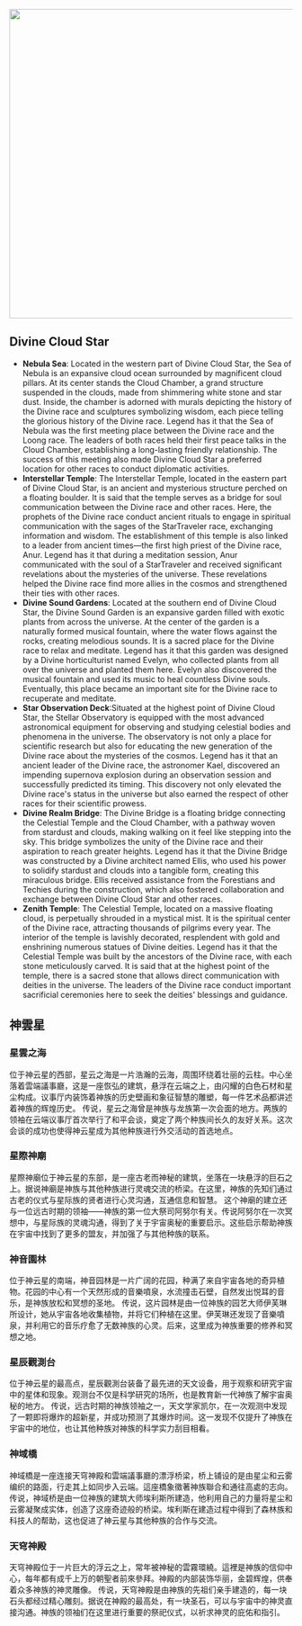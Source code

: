 
<p align="center">
  <img src="https://github.com/BRC1024Rootverse/Rootverse/assets/170728893/41a9471f-ca98-49ab-a4b9-bb50c8207bec" width="550" />

## Divine Cloud Star
- **Nebula Sea**: Located in the western part of Divine Cloud Star, the Sea of Nebula is an expansive cloud ocean surrounded by magnificent cloud pillars. At its center stands the Cloud Chamber, a grand structure suspended in the clouds, made from shimmering white stone and star dust. Inside, the chamber is adorned with murals depicting the history of the Divine race and sculptures symbolizing wisdom, each piece telling the glorious history of the Divine race.
Legend has it that the Sea of Nebula was the first meeting place between the Divine race and the Loong race. The leaders of both races held their first peace talks in the Cloud Chamber, establishing a long-lasting friendly relationship. The success of this meeting also made Divine Cloud Star a preferred location for other races to conduct diplomatic activities.
- **Interstellar Temple**: The Interstellar Temple, located in the eastern part of Divine Cloud Star, is an ancient and mysterious structure perched on a floating boulder. It is said that the temple serves as a bridge for soul communication between the Divine race and other races. Here, the prophets of the Divine race conduct ancient rituals to engage in spiritual communication with the sages of the StarTraveler race, exchanging information and wisdom.
The establishment of this temple is also linked to a leader from ancient times—the first high priest of the Divine race, Anur. Legend has it that during a meditation session, Anur communicated with the soul of a StarTraveler and received significant revelations about the mysteries of the universe. These revelations helped the Divine race find more allies in the cosmos and strengthened their ties with other races.
- **Divine Sound Gardens**: Located at the southern end of Divine Cloud Star, the Divine Sound Garden is an expansive garden filled with exotic plants from across the universe. At the center of the garden is a naturally formed musical fountain, where the water flows against the rocks, creating melodious sounds. It is a sacred place for the Divine race to relax and meditate.
Legend has it that this garden was designed by a Divine horticulturist named Evelyn, who collected plants from all over the universe and planted them here. Evelyn also discovered the musical fountain and used its music to heal countless Divine souls. Eventually, this place became an important site for the Divine race to recuperate and meditate.
- **Star Observation Deck**:Situated at the highest point of Divine Cloud Star, the Stellar Observatory is equipped with the most advanced astronomical equipment for observing and studying celestial bodies and phenomena in the universe. The observatory is not only a place for scientific research but also for educating the new generation of the Divine race about the mysteries of the cosmos.
Legend has it that an ancient leader of the Divine race, the astronomer Kael, discovered an impending supernova explosion during an observation session and successfully predicted its timing. This discovery not only elevated the Divine race's status in the universe but also earned the respect of other races for their scientific prowess.
- **Divine Realm Bridge**: The Divine Bridge is a floating bridge connecting the Celestial Temple and the Cloud Chamber, with a pathway woven from stardust and clouds, making walking on it feel like stepping into the sky. This bridge symbolizes the unity of the Divine race and their aspiration to reach greater heights.
Legend has it that the Divine Bridge was constructed by a Divine architect named Ellis, who used his power to solidify stardust and clouds into a tangible form, creating this miraculous bridge. Ellis received assistance from the Forestians and Techies during the construction, which also fostered collaboration and exchange between Divine Cloud Star and other races.
- **Zenith Temple**: The Celestial Temple, located on a massive floating cloud, is perpetually shrouded in a mystical mist. It is the spiritual center of the Divine race, attracting thousands of pilgrims every year. The interior of the temple is lavishly decorated, resplendent with gold and enshrining numerous statues of Divine deities.
Legend has it that the Celestial Temple was built by the ancestors of the Divine race, with each stone meticulously carved. It is said that at the highest point of the temple, there is a sacred stone that allows direct communication with deities in the universe. The leaders of the Divine race conduct important sacrificial ceremonies here to seek the deities' blessings and guidance.


## 神雲星
### 星雲之海
位于神云星的西部，星云之海是一片浩瀚的云海，周围环绕着壮丽的云柱。中心坐落着雲端議事廳，这是一座恢弘的建筑，悬浮在云端之上，由闪耀的白色石材和星尘构成。议事厅内装饰着神族的历史壁画和象征智慧的雕塑，每一件艺术品都讲述着神族的辉煌历史。
传说，星云之海曾是神族与龙族第一次会面的地方。两族的领袖在云端议事厅首次举行了和平会谈，奠定了两个种族间长久的友好关系。这次会谈的成功也使得神云星成为其他种族进行外交活动的首选地点。

### 星際神廟
星際神廟位于神云星的东部，是一座古老而神秘的建筑，坐落在一块悬浮的巨石之上。据说神廟是神族与其他种族进行灵魂交流的桥梁。在这里，神族的先知们通过古老的仪式与星际族的贤者进行心灵沟通，互通信息和智慧。
这个神廟的建立还与一位远古时期的领袖——神族的第一位大祭司阿努尔有关。传说阿努尔在一次冥想中，与星际族的灵魂沟通，得到了关于宇宙奥秘的重要启示。这些启示帮助神族在宇宙中找到了更多的盟友，并加强了与其他种族的联系。

### 神音園林
位于神云星的南端，神音园林是一片广阔的花园，种满了来自宇宙各地的奇异植物。花园的中心有一个天然形成的音樂噴泉，水流撞击石壁，自然发出悦耳的音乐，是神族放松和冥想的圣地。
传说，这片园林是由一位神族的园艺大师伊芙琳所设计，她从宇宙各地收集植物，并将它们种植在这里。伊芙琳还发现了音樂噴泉，并利用它的音乐疗愈了无数神族的心灵。后来，这里成为神族重要的修养和冥想之地。

### 星辰觀測台
位于神云星的最高点，星辰觀測台装备了最先进的天文设备，用于观察和研究宇宙中的星体和现象。观测台不仅是科学研究的场所，也是教育新一代神族了解宇宙奥秘的地方。
传说，远古时期的神族领袖之一，天文学家凯尔，在一次观测中发现了一颗即将爆炸的超新星，并成功预测了其爆炸时间。这一发现不仅提升了神族在宇宙中的地位，也让其他种族对神族的科学实力刮目相看。

### 神域橋
神域橋是一座连接天穹神殿和雲端議事廳的漂浮桥梁，桥上铺设的是由星尘和云雾编织的路面，行走其上如同步入云端。這座橋象徵著神族聯合和通往高處的志向。
传说，神域桥是由一位神族的建筑大师埃利斯所建造，他利用自己的力量将星尘和云雾凝聚成实体，创造了这座奇迹般的桥梁。埃利斯在建造过程中得到了森林族和科技人的帮助，这也促进了神云星与其他种族的合作与交流。

### 天穹神殿
天穹神殿位于一片巨大的浮云之上，常年被神秘的雲霧環繞。這裡是神族的信仰中心，每年都有成千上万的朝聖者前來參拜。神殿的内部装饰华丽，金碧辉煌，供奉着众多神族的神灵雕像。
传说，天穹神殿是由神族的先祖们亲手建造的，每一块石头都经过精心雕刻。据说在神殿的最高处，有一块圣石，可以与宇宙中的神灵直接沟通。神族的领袖们在这里进行重要的祭祀仪式，以祈求神灵的庇佑和指引。

